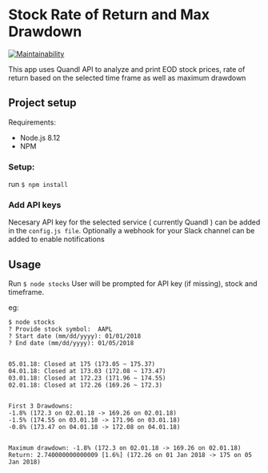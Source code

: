 # Stock Rate of Return and Max Drawdown

[![Maintainability](https://api.codeclimate.com/v1/badges/a8a2a7f1a4fb1f6756aa/maintainability)](https://codeclimate.com/github/AndreiFitai/stock_return_maxdrawdown/maintainability)

This app uses Quandl API to analyze and print EOD stock prices, rate of return based on the selected time frame as well as maximum drawdown

## Project setup

Requirements:

- Node.js 8.12
- NPM

<!-- prettier-ignore -->
### Setup:

run `$ npm install`

### Add API keys

Necesary API key for the selected service ( currently Quandl ) can be added in the `config.js file`.
Optionally a webhook for your Slack channel can be added to enable notifications

## Usage

Run `$ node stocks`
User will be prompted for API key (if missing), stock and timeframe.

eg:

```
$ node stocks
? Provide stock symbol:  AAPL
? Start date (mm/dd/yyyy): 01/01/2018
? End date (mm/dd/yyyy): 01/05/2018


05.01.18: Closed at 175 (173.05 ~ 175.37)
04.01.18: Closed at 173.03 (172.08 ~ 173.47)
03.01.18: Closed at 172.23 (171.96 ~ 174.55)
02.01.18: Closed at 172.26 (169.26 ~ 172.3)


First 3 Drawdowns:
-1.8% (172.3 on 02.01.18 -> 169.26 on 02.01.18)
-1.5% (174.55 on 03.01.18 -> 171.96 on 03.01.18)
-0.8% (173.47 on 04.01.18 -> 172.08 on 04.01.18)


Maximum drawdown: -1.8% (172.3 on 02.01.18 -> 169.26 on 02.01.18)
Return: 2.740000000000009 [1.6%] (172.26 on 01 Jan 2018 -> 175 on 05 Jan 2018)
```
